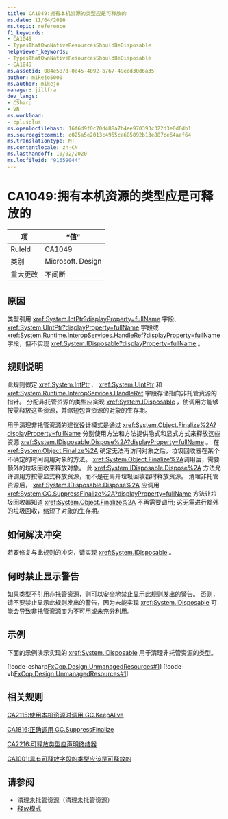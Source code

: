 ```yaml
---
title: CA1049:拥有本机资源的类型应是可释放的
ms.date: 11/04/2016
ms.topic: reference
f1_keywords:
- CA1049
- TypesThatOwnNativeResourcesShouldBeDisposable
helpviewer_keywords:
- TypesThatOwnNativeResourcesShouldBeDisposable
- CA1049
ms.assetid: 084e587d-0e45-4092-b767-49eed30d6a35
author: mikejo5000
ms.author: mikejo
manager: jillfra
dev_langs:
- CSharp
- VB
ms.workload:
- cplusplus
ms.openlocfilehash: 16f6d9f0c70d488a7b4ee970393c322d3e0d0db1
ms.sourcegitcommit: c025a5e2013c4955ca685092b13e887ce64aaf64
ms.translationtype: MT
ms.contentlocale: zh-CN
ms.lasthandoff: 10/02/2020
ms.locfileid: "91659044"
---
```

# <a name="ca1049-types-that-own-native-resources-should-be-disposable"></a>CA1049:拥有本机资源的类型应是可释放的

|项|“值”|
|-|-|
|RuleId|CA1049|
|类别|Microsoft. Design|
|重大更改|不间断|

## <a name="cause"></a>原因

类型引用 <xref:System.IntPtr?displayProperty=fullName> 字段、 <xref:System.UIntPtr?displayProperty=fullName> 字段或 <xref:System.Runtime.InteropServices.HandleRef?displayProperty=fullName> 字段，但不实现 <xref:System.IDisposable?displayProperty=fullName> 。

## <a name="rule-description"></a>规则说明

此规则假定 <xref:System.IntPtr> 、 <xref:System.UIntPtr> 和 <xref:System.Runtime.InteropServices.HandleRef> 字段存储指向非托管资源的指针。 分配非托管资源的类型应实现 <xref:System.IDisposable> ，使调用方能够按需释放这些资源，并缩短包含资源的对象的生存期。

用于清理非托管资源的建议设计模式是通过 <xref:System.Object.Finalize%2A?displayProperty=fullName> 分别使用方法和方法提供隐式和显式方式来释放这些资源 <xref:System.IDisposable.Dispose%2A?displayProperty=fullName> 。 在 <xref:System.Object.Finalize%2A> 确定无法再访问对象之后，垃圾回收器在某个不确定的时间调用对象的方法。 <xref:System.Object.Finalize%2A>调用后，需要额外的垃圾回收来释放对象。 此 <xref:System.IDisposable.Dispose%2A> 方法允许调用方按需显式释放资源，而不是在离开垃圾回收器时释放资源。 清理非托管资源后， <xref:System.IDisposable.Dispose%2A> 应调用 <xref:System.GC.SuppressFinalize%2A?displayProperty=fullName> 方法让垃圾回收器知道 <xref:System.Object.Finalize%2A> 不再需要调用; 这无需进行额外的垃圾回收，缩短了对象的生存期。

## <a name="how-to-fix-violations"></a>如何解决冲突
若要修复与此规则的冲突，请实现 <xref:System.IDisposable> 。

## <a name="when-to-suppress-warnings"></a>何时禁止显示警告
如果类型不引用非托管资源，则可以安全地禁止显示此规则发出的警告。 否则，请不要禁止显示此规则发出的警告，因为未能实现 <xref:System.IDisposable> 可能会导致非托管资源变为不可用或未充分利用。

## <a name="example"></a>示例
下面的示例演示实现的 <xref:System.IDisposable> 用于清理非托管资源的类型。

[!code-csharp[FxCop.Design.UnmanagedResources#1](../code-quality/codesnippet/CSharp/ca1049-types-that-own-native-resources-should-be-disposable_1.cs)]
[!code-vb[FxCop.Design.UnmanagedResources#1](../code-quality/codesnippet/VisualBasic/ca1049-types-that-own-native-resources-should-be-disposable_1.vb)]

## <a name="related-rules"></a>相关规则
[CA2115:使用本机资源时调用 GC.KeepAlive](../code-quality/ca2115.md)

[CA1816:正确调用 GC.SuppressFinalize](/dotnet/fundamentals/code-analysis/quality-rules/ca1816)

[CA2216:可释放类型应声明终结器](/dotnet/fundamentals/code-analysis/quality-rules/ca2216)

[CA1001:具有可释放字段的类型应该是可释放的](/dotnet/fundamentals/code-analysis/quality-rules/ca1001)

## <a name="see-also"></a>请参阅

- [清理未托管资源](/dotnet/standard/garbage-collection/unmanaged)（清理未托管资源）
- [释放模式](/dotnet/standard/design-guidelines/dispose-pattern)
